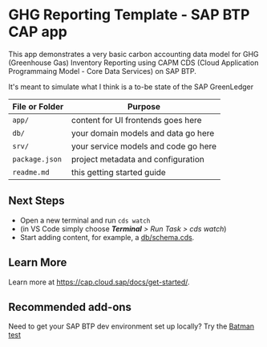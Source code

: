 # GHG Reporting Template - SAP BTP CAP app

This app demonstrates a very basic carbon accounting data model for GHG (Greenhouse Gas) Inventory Reporting using CAPM CDS (Cloud Application Programmaing Model - Core Data Services) on SAP BTP.

It's meant to simulate what I think is a to-be state of the SAP GreenLedger

File or Folder | Purpose
---------|----------
`app/` | content for UI frontends goes here
`db/` | your domain models and data go here
`srv/` | your service models and code go here
`package.json` | project metadata and configuration
`readme.md` | this getting started guide


## Next Steps

- Open a new terminal and run `cds watch` 
- (in VS Code simply choose _**Terminal** > Run Task > cds watch_)
- Start adding content, for example, a [db/schema.cds](db/schema.cds).


## Learn More

Learn more at https://cap.cloud.sap/docs/get-started/.


## Recommended add-ons

Need to get your SAP BTP dev environment set up locally? Try the <a href="https://github.com/fleischr/sapbtp_dev_readiness">Batman test</a>